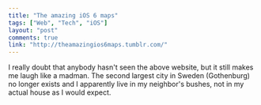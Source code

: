 ```yaml
---
title: "The amazing iOS 6 maps"
tags: ["Web", "Tech", "iOS"]
layout: "post"
comments: true
link: "http://theamazingios6maps.tumblr.com/"
---
```


I really doubt that anybody hasn't seen the above website, but it still makes me laugh like a madman. The second largest city in Sweden (Gothenburg) no longer exists and I apparently live in my neighbor's bushes, not in my actual house as I would expect.
